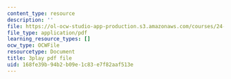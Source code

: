 ```yaml
---
content_type: resource
description: ''
file: https://ol-ocw-studio-app-production.s3.amazonaws.com/courses/24-908-creole-language-and-caribbean-identities-spring-2017/168fe39b94b2b09e1c83e7f82aaf513e_SRp9W3T_sHQ.pdf
file_type: application/pdf
learning_resource_types: []
ocw_type: OCWFile
resourcetype: Document
title: 3play pdf file
uid: 168fe39b-94b2-b09e-1c83-e7f82aaf513e
---
```

